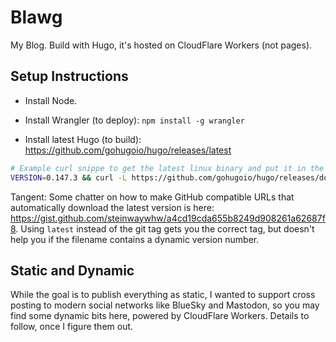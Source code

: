 # Blawg

My Blog. Build with Hugo, it's hosted on CloudFlare Workers (not pages).


## Setup Instructions

* Install Node.

* Install Wrangler (to deploy): `npm install -g wrangler`

* Install latest Hugo (to build): <https://github.com/gohugoio/hugo/releases/latest>

```bash
# Example curl snippe to get the latest linux binary and put it in the path. May require restarting terminal.
VERSION=0.147.3 && curl -L https://github.com/gohugoio/hugo/releases/download/v${VERSION}/hugo_${VERSION}_linux-amd64.tar.gz | tar zxf - -C /usr/local/bin/
```

Tangent: Some chatter on how to make GitHub compatible URLs that automatically download the latest version is here: <https://gist.github.com/steinwaywhw/a4cd19cda655b8249d908261a62687f8>. Using `latest` instead of the git tag gets you the correct tag, but doesn't help you if the filename contains a dynamic version number.


## Static and Dynamic

While the goal is to publish everything as static, I wanted to support cross posting to modern social networks like BlueSky and Mastodon, so you may find some dynamic bits here, powered by CloudFlare Workers. Details to follow, once I figure them out.
